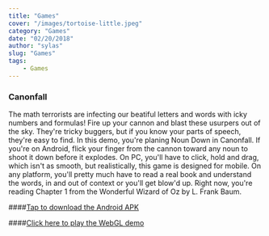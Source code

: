 ```yaml
---
title: "Games"
cover: "/images/tortoise-little.jpeg"
category: "Games"
date: "02/20/2018"
author: "sylas"
slug: "Games"
tags:
    - Games
---
```


### Canonfall

The math terrorists are infecting our beatiful letters and words with icky numbers and formulas! Fire up your cannon and blast these usurpers out of the sky. They're tricky buggers, but if you know your parts of speech, they're easy to find. In this demo, you're planing Noun Down in Canonfall. If you're on Android, flick your finger from the cannon toward any noun to shoot it down before it explodes. On PC, you'll have to click, hold and drag, which isn't as smooth, but realistically, this game is designed for mobile. On any platform, you'll pretty much have to read a real book and understand the words, in and out of context or you'll get blow'd up. Right now, you're reading Chapter 1 from the Wonderful Wizard of Oz by L. Frank Baum.

####[Tap to download the Android APK](/builds/apk/canonfall/) 


####[Click here to play the WebGL demo](/builds/webgl/canonfall/)